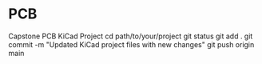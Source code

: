 # PCB
Capstone PCB KiCad Project
cd path/to/your/project
git status
git add .
git commit -m "Updated KiCad project files with new changes"
git push origin main

